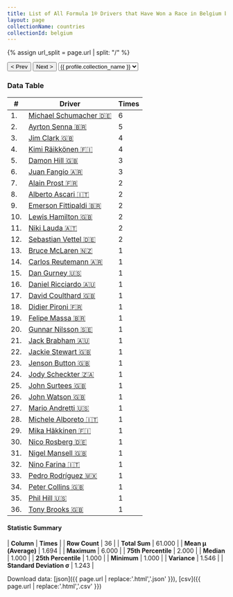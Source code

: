 ```yaml
---
title: List of All Formula 1® Drivers that Have Won a Race in Belgium by Number of Times
layout: page
collectionName: countries
collectionId: belgium
---
```


{% assign url_split = page.url | split: "/" %}
<div id="collection-navigation">
<button onclick="selector.options[selector.selectedIndex-1].value && (window.location = selector.options[selector.selectedIndex-1].value);">&lt; Prev</button>
<button onclick="selector.options[selector.selectedIndex+1].value && (window.location = selector.options[selector.selectedIndex+1].value);">Next &gt;</button>
<select id="selector" onchange="this.options[this.selectedIndex].value && (window.location = this.options[this.selectedIndex].value);">
  {% for collectionId in site.data[page.collectionName].refs %}
    {% if collectionId == page.collectionId %}
      {% assign selected = "selected" %}
    {% else %}
      {% assign selected = "" %}
    {% endif %}
    {% assign profile = site.data[page.collectionName][collectionId].profile %}
    <option value="/f1/{{ page.collectionName }}/{{ collectionId }}/{{ url_split[4] }}" {{ selected }}>{{ profile.collection_name }}</option>
  {% endfor %}
</select>
</div>

<canvas id="chart" width="400" height="180"></canvas>
<script>
var data = {
  "labels" : [
    "Michael Schumacher",
    "Ayrton Senna",
    "Jim Clark",
    "Kimi Räikkönen",
    "Damon Hill",
    "Juan Fangio",
    "Alain Prost",
    "Alberto Ascari",
    "Emerson Fittipaldi",
    "Lewis Hamilton",
    "Niki Lauda",
    "Sebastian Vettel",
    "Bruce McLaren",
    "Carlos Reutemann",
    "Dan Gurney",
    "Daniel Ricciardo",
    "David Coulthard",
    "Didier Pironi",
    "Felipe Massa",
    "Gunnar Nilsson",
    "Jack Brabham",
    "Jackie Stewart",
    "Jenson Button",
    "Jody Scheckter",
    "John Surtees",
    "John Watson",
    "Mario Andretti",
    "Michele Alboreto",
    "Mika Häkkinen",
    "Nico Rosberg",
    "Nigel Mansell",
    "Nino Farina",
    "Pedro Rodríguez",
    "Peter Collins",
    "Phil Hill",
    "Tony Brooks"
  ],
  "datasets" : [
    {
      "label" : "Times",
      "data" : [
        6,
        5,
        4,
        4,
        3,
        3,
        2,
        2,
        2,
        2,
        2,
        2,
        1,
        1,
        1,
        1,
        1,
        1,
        1,
        1,
        1,
        1,
        1,
        1,
        1,
        1,
        1,
        1,
        1,
        1,
        1,
        1,
        1,
        1,
        1,
        1
      ],
      "borderColor" : [
        "#1D181E",
        "#1D181E",
        "#1D181E",
        "#1D181E",
        "#1D181E",
        "#1D181E",
        "#1D181E",
        "#1D181E",
        "#1D181E",
        "#1D181E",
        "#1D181E",
        "#1D181E",
        "#1D181E",
        "#1D181E",
        "#1D181E",
        "#1D181E",
        "#1D181E",
        "#1D181E",
        "#1D181E",
        "#1D181E",
        "#1D181E",
        "#1D181E",
        "#1D181E",
        "#1D181E",
        "#1D181E",
        "#1D181E",
        "#1D181E",
        "#1D181E",
        "#1D181E",
        "#1D181E",
        "#1D181E",
        "#1D181E",
        "#1D181E",
        "#1D181E",
        "#1D181E",
        "#1D181E"
      ],
      "borderWidth" : 1,
      "backgroundColor" : [
        "#9C8E8D",
        "#9C8E8D",
        "#9C8E8D",
        "#9C8E8D",
        "#9C8E8D",
        "#9C8E8D",
        "#9C8E8D",
        "#9C8E8D",
        "#9C8E8D",
        "#9C8E8D",
        "#9C8E8D",
        "#9C8E8D",
        "#9C8E8D",
        "#9C8E8D",
        "#9C8E8D",
        "#9C8E8D",
        "#9C8E8D",
        "#9C8E8D",
        "#9C8E8D",
        "#9C8E8D",
        "#9C8E8D",
        "#9C8E8D",
        "#9C8E8D",
        "#9C8E8D",
        "#9C8E8D",
        "#9C8E8D",
        "#9C8E8D",
        "#9C8E8D",
        "#9C8E8D",
        "#9C8E8D",
        "#9C8E8D",
        "#9C8E8D",
        "#9C8E8D",
        "#9C8E8D",
        "#9C8E8D",
        "#9C8E8D"
      ]
    }
  ]
};
var options = {
  legend: {
    display: false
  },
  scales: {
    xAxes: [{
      ticks: {
        beginAtZero: true,
        maxRotation: 180,
        display: window.innerWidth > 800
      }
    }],
    yAxes: [{
      ticks: {
        beginAtZero: true
      }
    }]
  },
  onResize: function(chart, size) {
    chart.options.scales.xAxes[0].ticks.display = size.width > 800;
  }
};
var chart = new Chart("chart", {
    data: data,
    type: 'bar',
    options: options
});
</script>



### Data Table

| # | Driver | Times |
|--|--|--|
| 1. | [Michael Schumacher 🇩🇪](/f1/drivers/michael_schumacher) | 6 |
| 2. | [Ayrton Senna 🇧🇷](/f1/drivers/senna) | 5 |
| 3. | [Jim Clark 🇬🇧](/f1/drivers/clark) | 4 |
| 4. | [Kimi Räikkönen 🇫🇮](/f1/drivers/raikkonen) | 4 |
| 5. | [Damon Hill 🇬🇧](/f1/drivers/damon_hill) | 3 |
| 6. | [Juan Fangio 🇦🇷](/f1/drivers/fangio) | 3 |
| 7. | [Alain Prost 🇫🇷](/f1/drivers/prost) | 2 |
| 8. | [Alberto Ascari 🇮🇹](/f1/drivers/ascari) | 2 |
| 9. | [Emerson Fittipaldi 🇧🇷](/f1/drivers/emerson_fittipaldi) | 2 |
| 10. | [Lewis Hamilton 🇬🇧](/f1/drivers/hamilton) | 2 |
| 11. | [Niki Lauda 🇦🇹](/f1/drivers/lauda) | 2 |
| 12. | [Sebastian Vettel 🇩🇪](/f1/drivers/vettel) | 2 |
| 13. | [Bruce McLaren 🇳🇿](/f1/drivers/mclaren) | 1 |
| 14. | [Carlos Reutemann 🇦🇷](/f1/drivers/reutemann) | 1 |
| 15. | [Dan Gurney 🇺🇸](/f1/drivers/gurney) | 1 |
| 16. | [Daniel Ricciardo 🇦🇺](/f1/drivers/ricciardo) | 1 |
| 17. | [David Coulthard 🇬🇧](/f1/drivers/coulthard) | 1 |
| 18. | [Didier Pironi 🇫🇷](/f1/drivers/pironi) | 1 |
| 19. | [Felipe Massa 🇧🇷](/f1/drivers/massa) | 1 |
| 20. | [Gunnar Nilsson 🇸🇪](/f1/drivers/nilsson) | 1 |
| 21. | [Jack Brabham 🇦🇺](/f1/drivers/jack_brabham) | 1 |
| 22. | [Jackie Stewart 🇬🇧](/f1/drivers/stewart) | 1 |
| 23. | [Jenson Button 🇬🇧](/f1/drivers/button) | 1 |
| 24. | [Jody Scheckter 🇿🇦](/f1/drivers/scheckter) | 1 |
| 25. | [John Surtees 🇬🇧](/f1/drivers/surtees) | 1 |
| 26. | [John Watson 🇬🇧](/f1/drivers/watson) | 1 |
| 27. | [Mario Andretti 🇺🇸](/f1/drivers/mario_andretti) | 1 |
| 28. | [Michele Alboreto 🇮🇹](/f1/drivers/alboreto) | 1 |
| 29. | [Mika Häkkinen 🇫🇮](/f1/drivers/hakkinen) | 1 |
| 30. | [Nico Rosberg 🇩🇪](/f1/drivers/rosberg) | 1 |
| 31. | [Nigel Mansell 🇬🇧](/f1/drivers/mansell) | 1 |
| 32. | [Nino Farina 🇮🇹](/f1/drivers/farina) | 1 |
| 33. | [Pedro Rodríguez 🇲🇽](/f1/drivers/rodriguez) | 1 |
| 34. | [Peter Collins 🇬🇧](/f1/drivers/collins) | 1 |
| 35. | [Phil Hill 🇺🇸](/f1/drivers/phil_hill) | 1 |
| 36. | [Tony Brooks 🇬🇧](/f1/drivers/brooks) | 1 |

#### Statistic Summary

| **Column** | **Times** |
| **Row Count** | 36 |
| **Total Sum** | 61.000 |
| **Mean μ (Average)** | 1.694 |
| **Maximum** | 6.000 |
| **75th Percentile** | 2.000 |
| **Median** | 1.000 |
| **25th Percentile** | 1.000 |
| **Minimum** | 1.000 |
| **Variance** | 1.546 |
| **Standard Deviation σ** | 1.243 |

Download data: [json]({{ page.url | replace:'.html','.json' }}), [csv]({{ page.url | replace:'.html','.csv' }})
